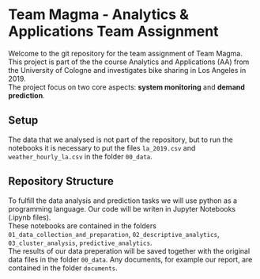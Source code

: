 # Team Magma - Analytics & Applications Team Assignment

Welcome to the git repository for the team assignment of Team Magma.  
This project is part of the the course Analytics and Applications (AA) from the University of Cologne and investigates bike sharing in Los Angeles in 2019.  
The project focus on two core aspects: **system monitoring** and **demand prediction**.


## Setup
The data that we analysed is not part of the repository, but to run the notebooks it is necessary to put the files `la_2019.csv` and `weather_hourly_la.csv` in the folder `00_data`.

## Repository Structure

To fulfill the data analysis and prediction tasks we will use python as a programming language. Our code will be writen in Jupyter Notebooks (.ipynb files).  
These notebooks are contained in the folders `01_data_collection_and_preparation`, `02_descriptive_analytics`, `03_cluster_analysis`, `predictive_analytics`.   
The results of our data preperation will be saved together with the original data files in the folder `00_data`.
Any documents, for example our report, are contained in the folder `documents`.
